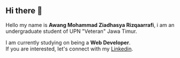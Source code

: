 ## Hi there 👋

Hello my name is **Awang Mohammad Ziadhasya Rizqaarrafi**, i am an undergraduate student of UPN "Veteran" Jawa Timur.<br> 

I am currently studying on being a **Web Developer**.<br>
If you are interested, let's connect with my [Linkedin](https://www.linkedin.com/in/awang-arrafi-a30820217). 

<!--
**AwArrafi/AwArrafi** is a ✨ _special_ ✨ repository because its `README.md` (this file) appears on your GitHub profile.

Here are some ideas to get you started:

- 🔭 I’m currently working on ...
- 🌱 I’m currently learning ...
- 👯 I’m looking to collaborate on ...
- 🤔 I’m looking for help with ...
- 💬 Ask me about ...
- 📫 How to reach me: ...
- 😄 Pronouns: ...
- ⚡ Fun fact: ...
-->
